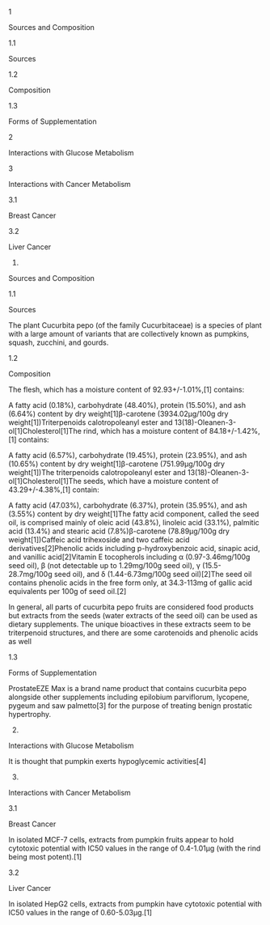 1

Sources and Composition

1.1

Sources

1.2

Composition

1.3

Forms of Supplementation

2

Interactions with Glucose Metabolism

3

Interactions with Cancer Metabolism

3.1

Breast Cancer

3.2

Liver Cancer

1.

Sources and Composition

1.1

Sources

The plant Cucurbita pepo (of the family Cucurbitaceae) is a species of plant with a large amount of variants that are collectively known as pumpkins, squash, zucchini, and gourds.

1.2

Composition

The flesh, which has a moisture content of 92.93+/-1.01%,[1] contains:

A fatty acid (0.18%), carbohydrate (48.40%), protein (15.50%), and ash (6.64%) content by dry weight[1]β-carotene (3934.02µg/100g dry weight[1])Triterpenoids calotropoleanyl ester and 13(18)-Oleanen-3-ol[1]Cholesterol[1]The rind, which has a moisture content of 84.18+/-1.42%,[1] contains:

A fatty acid (6.57%), carbohydrate (19.45%), protein (23.95%), and ash (10.65%) content by dry weight[1]β-carotene (751.99µg/100g dry weight[1])The triterpenoids calotropoleanyl ester and 13(18)-Oleanen-3-ol[1]Cholesterol[1]The seeds, which have a moisture content of 43.29+/-4.38%,[1] contain:

A fatty acid (47.03%), carbohydrate (6.37%), protein (35.95%), and ash (3.55%) content by dry weight[1]The fatty acid component, called the seed oil, is comprised mainly of oleic acid (43.8%), linoleic acid (33.1%), palmitic acid (13.4%) and stearic acid (7.8%)β-carotene (78.89µg/100g dry weight[1])Caffeic acid trihexoside and two caffeic acid derivatives[2]Phenolic acids including p-hydroxybenzoic acid, sinapic acid, and vanillic acid[2]Vitamin E tocopherols including α (0.97-3.46mg/100g seed oil), β (not detectable up to 1.29mg/100g seed oil), γ (15.5-28.7mg/100g seed oil), and δ (1.44-6.73mg/100g seed oil)[2]The seed oil contains phenolic acids in the free form only, at 34.3-113mg of gallic acid equivalents per 100g of seed oil.[2]


In general, all parts of cucurbita pepo fruits are considered food products but extracts from the seeds (water extracts of the seed oil) can be used as dietary supplements. The unique bioactives in these extracts seem to be triterpenoid structures, and there are some carotenoids and phenolic acids as well


1.3

Forms of Supplementation

ProstateEZE Max is a brand name product that contains cucurbita pepo alongside other supplements including epilobium parviflorum, lycopene, pygeum and saw palmetto[3] for the purpose of treating benign prostatic hypertrophy.

2.

Interactions with Glucose Metabolism

It is thought that pumpkin exerts hypoglycemic activities[4]

3.

Interactions with Cancer Metabolism

3.1

Breast Cancer

In isolated MCF-7 cells, extracts from pumpkin fruits appear to hold cytotoxic potential with IC50 values in the range of 0.4-1.01µg (with the rind being most potent).[1]

3.2

Liver Cancer

In isolated HepG2 cells, extracts from pumpkin have cytotoxic potential with IC50 values in the range of 0.60-5.03µg.[1]

